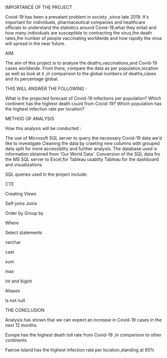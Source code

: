 IMPORTANCE OF THE PROJECT

Covid-19 has been a prevalant problem in society ,since late 2019. It's important for individuals, pharmaceutical companies and healthcare officials to understand
the statistics around Covid-19,what they entail and how many individuals are susceptible to contracting the virus,the death rates,the number of people vaccinating
worldwide and how rapidly the virus will spread in the near future.

AIM

The aim of this project is to analyse the deaths,vaccinations,and Covid-19 cases worldwide. From there, compare the data as per population,location as well as
look at it ,in comparison to the global numbers of deaths,cases and its percentage global.

THIS WILL ANSWER THE FOLLOWING :

What is the projected forecast of Covid-19 infections per population?
Which continent has the highest death count from Covid-19?
Which population has the highest infection rate per location?



METHOD OF ANALYSIS


How this analysis will be conducted :

The use of Microsoft SQL server to query the necessary Covid-19 data we'd like to investigate
Cleaning the data by craeting new columns with grouped data split for more accessiblity and further analysis.
The database used is information obtained from 'Our World Data'.
Conversion of the SQL data fro the MS SQL server to Excel,for Tableau usablity 
Tableau for the dashboard and visualizations


SQL queries used in the project include:


CTE

Creating Views

Self-joins
Joins

Order by
Group by

Where 

Select statements

varchar

cast

sum

max

int and bigint

Aliases 


Is not null





THE CONCLUSION

Analysis has shown that we can expect an increase in Covid-19 cases in the next 12 months.

Europe has the highest death toll rate from Covid-19 ,in comparison to other continents 

Faeroe Island has the highest infection rate per location,standing at 65%
